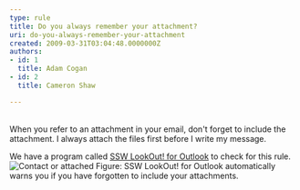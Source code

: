 ```yaml
---
type: rule
title: Do you always remember your attachment?
uri: do-you-always-remember-your-attachment
created: 2009-03-31T03:04:48.0000000Z
authors:
- id: 1
  title: Adam Cogan
- id: 2
  title: Cameron Shaw

---
```



<br>When you refer to an attachment in your email, don't forget to include the attachment. I always attach the files first before I write my message. 


We have a program called [SSW LookOut! for Outlook](http&#58;//www.ssw.com.au/ssw/LookOut/) to check for this rule. 
![Contact or attached](http&#58;//www.ssw.com.au/ssw/Standards/Rules/Images/ContactorAttached.gif) Figure: SSW LookOut! for Outlook automatically warns you if you have forgotten to include your attachments. 

